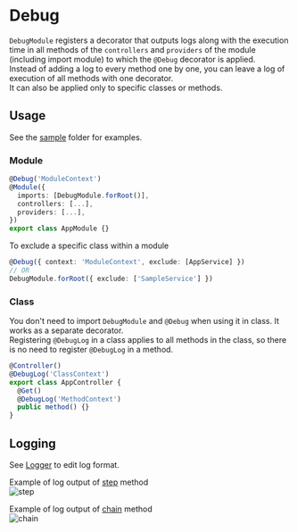 # Debug

`DebugModule` registers a decorator that outputs logs along with the execution time in all methods of the `controllers` and `providers` of the module (including import module) to which the `@Debug` decorator is applied. \
Instead of adding a log to every method one by one, you can leave a log of execution of all methods with one decorator. \
It can also be applied only to specific classes or methods.

## Usage

See the [sample](./sample) folder for examples.

### Module

```ts
@Debug('ModuleContext')
@Module({
  imports: [DebugModule.forRoot()],
  controllers: [...],
  providers: [...],
})
export class AppModule {}
```

To exclude a specific class within a module

```ts
@Debug({ context: 'ModuleContext', exclude: [AppService] })
// OR
DebugModule.forRoot({ exclude: ['SampleService'] })
```

### Class

You don't need to import `DebugModule` and `@Debug` when using it in class. It works as a separate decorator. \
Registering `@DebugLog` in a class applies to all methods in the class, so there is no need to register `@DebugLog` in a method.

```ts
@Controller()
@DebugLog('ClassContext')
export class AppController {
  @Get()
  @DebugLog('MethodContext')
  public method() {}
}
```

## Logging

See [Logger](./debug-log.decorator.ts#L15-L21) to edit log format.

Example of log output of [step](./sample/sample.controller.ts#L16) method \
![step](https://user-images.githubusercontent.com/1300172/179880495-dea3c467-0088-40a9-b44a-150b4166a081.png)

Example of log output of [chain](./sample/sample.controller.ts#L24) method \
![chain](https://user-images.githubusercontent.com/1300172/179880502-a84157f9-38dc-45d6-a2c9-34e3be85f0a6.png)
